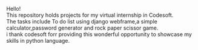 Hello!
<br>
This repository holds projects for my virtual internship in Codesoft.
<br>
The tasks include To do list using django webframe,a simple calculator,password generator and rock paper scissor game.
<br>
i thank codesoft forr providing this wonderful opportunity to showcase my skills in python language.
